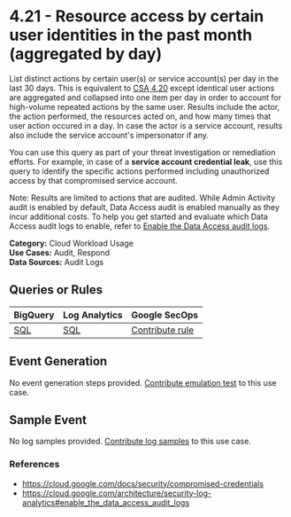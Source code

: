 # 4.21 - Resource access by certain user identities in the past month (aggregated by day)
List distinct actions by certain user(s) or service account(s) per day in the last 30 days.
This is equivalent to [CSA 4.20](../4.20/4.20.md) except identical user actions are aggregated and collapsed into
one item per day in order to account for high-volume repeated actions by the same user.
Results include the actor, the action performed, the resources acted on, and how many times that user action occured in a day.
In case the actor is a service account, results also include the service account's impersonator if any.

You can use this query as part of your threat investigation or remediation efforts.
For example, in case of a **service account credential leak**, use this query to identify the
specific actions performed including unauthorized access by that compromised service account.

Note: Results are limited to actions that are audited. While Admin Activity audit is enabled by default,
Data Access audit is enabled manually as they incur additional costs. To help you get started and evaluate which
Data Access audit logs to enable, refer to [Enable the Data Access audit logs](https://cloud.google.com/architecture/security-log-analytics#enable_the_data_access_audit_logs).


**Category:** Cloud Workload Usage
</br>
**Use Cases:** Audit, Respond
</br>
**Data Sources:** Audit Logs
</br>



## Queries or Rules
BigQuery | Log Analytics | Google SecOps
--- | --- | ---
[SQL](../../backends/bigquery/sql/4_21_actions_by_user_identity_aggregated_by_day.sql) | [SQL](../../backends/log_analytics/sql/4_21_actions_by_user_identity_aggregated_by_day.sql) | [Contribute rule](../../CONTRIBUTING.md)

## Event Generation
No event generation steps provided. [Contribute emulation test](../../CONTRIBUTING.md) to this use case.

## Sample Event
No log samples provided. [Contribute log samples](../../CONTRIBUTING.md) to this use case.


### References
- https://cloud.google.com/docs/security/compromised-credentials
- https://cloud.google.com/architecture/security-log-analytics#enable_the_data_access_audit_logs
    
